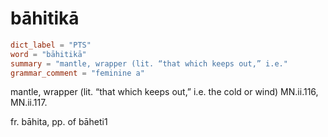 # bāhitikā

``` toml
dict_label = "PTS"
word = "bāhitikā"
summary = "mantle, wrapper (lit. “that which keeps out,” i.e."
grammar_comment = "feminine a"
```

mantle, wrapper (lit. “that which keeps out,” i.e. the cold or wind) MN.ii.116, MN.ii.117.

fr. bāhita, pp. of bāheti1

